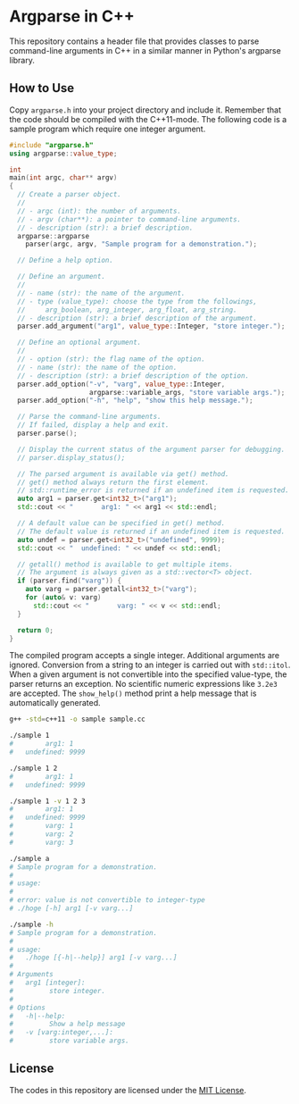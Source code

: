 # Argparse in C++
This repository contains a header file that provides classes to parse command-line arguments in C++ in a similar manner in Python's argparse library.

## How to Use
Copy `argparse.h` into your project directory and include it. Remember that the code should be compiled with the C++11-mode. The following code is a sample program which require one integer argument.

``` c++
#include "argparse.h"
using argparse::value_type;

int
main(int argc, char** argv)
{
  // Create a parser object.
  //
  // - argc (int): the number of arguments.
  // - argv (char**): a pointer to command-line arguments.
  // - description (str): a brief description.
  argparse::argparse
    parser(argc, argv, "Sample program for a demonstration.");

  // Define a help option.

  // Define an argument.
  //
  // - name (str): the name of the argument.
  // - type (value_type): choose the type from the followings,
  //     arg_boolean, arg_integer, arg_float, arg_string.
  // - description (str): a brief description of the argument.
  parser.add_argument("arg1", value_type::Integer, "store integer.");

  // Define an optional argument.
  //
  // - option (str): the flag name of the option.
  // - name (str): the name of the option.
  // - description (str): a brief description of the option.
  parser.add_option("-v", "varg", value_type::Integer,
                    argparse::variable_args, "store variable args.");
  parser.add_option("-h", "help", "show this help message.");

  // Parse the command-line arguments.
  // If failed, display a help and exit.
  parser.parse();

  // Display the current status of the argument parser for debugging.
  // parser.display_status();

  // The parsed argument is available via get() method.
  // get() method always return the first element.
  // std::runtime_error is returned if an undefined item is requested.
  auto arg1 = parser.get<int32_t>("arg1");
  std::cout << "       arg1: " << arg1 << std::endl;

  // A default value can be specified in get() method.
  // The default value is returned if an undefined item is requested.
  auto undef = parser.get<int32_t>("undefined", 9999);
  std::cout << "  undefined: " << undef << std::endl;

  // getall() method is available to get multiple items.
  // The argument is always given as a std::vector<T> object.
  if (parser.find("varg")) {
    auto varg = parser.getall<int32_t>("varg");
    for (auto& v: varg)
      std::cout << "       varg: " << v << std::endl;
  }

  return 0;
}
```

The compiled program accepts a single integer. Additional arguments are ignored. Conversion from a string to an integer is carried out with `std::itol`. When a given argument is not convertible into the specified value-type, the parser returns an exception. No scientific numeric expressions like `3.2e3` are accepted. The `show_help()` method print a help message that is automatically generated.

``` sh
g++ -std=c++11 -o sample sample.cc

./sample 1
#        arg1: 1
#   undefined: 9999

./sample 1 2
#        arg1: 1
#   undefined: 9999

./sample 1 -v 1 2 3
#        arg1: 1
#   undefined: 9999
#        varg: 1
#        varg: 2
#        varg: 3

./sample a
# Sample program for a demonstration.
#
# usage:
#
# error: value is not convertible to integer-type
# ./hoge [-h] arg1 [-v varg...]

./sample -h
# Sample program for a demonstration.
#
# usage:
#   ./hoge [{-h|--help}] arg1 [-v varg...]
#
# Arguments
#   arg1 [integer]:
#         store integer.
#
# Options
#   -h|--help:
#         Show a help message
#   -v [varg:integer,...]:
#         store variable args.
```


## License
The codes in this repository are licensed under the [MIT License](https://opensource.org/licenses/mit-license.php).
